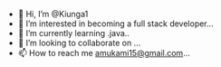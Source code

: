 - 👋 Hi, I’m @Kiunga1
- 👀 I’m interested in becoming a full stack developer...
- 🌱 I’m currently learning .java..
- 💞️ I’m looking to collaborate on ...
- 📫 How to reach me amukami15@gmail.com...

<!---
Kiunga1/Kiunga1 is a ✨ special ✨ repository because its `README.md` (this file) appears on your GitHub profile.
You can click the Preview link to take a look at your changes.
--->
